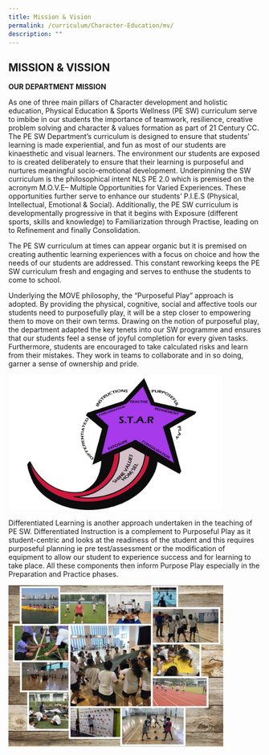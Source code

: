 ```yaml
---
title: Mission & Vision
permalink: /curriculum/Character-Education/mv/
description: ""
---
```


## MISSION & VISSION

**OUR DEPARTMENT MISSION**

As one of three main pillars of Character development and holistic education, Physical Education & Sports Wellness (PE SW) curriculum serve to imbibe in our students the importance of teamwork, resilience, creative problem solving and character & values formation as part of 21 Century CC. The PE SW Department’s curriculum is designed to ensure that students’ learning is made experiential, and fun as most of our students are kinaesthetic and visual learners. The environment our students are exposed to is created deliberately to ensure that their learning is purposeful and nurtures meaningful socio-emotional development. Underpinning the SW curriculum is the philosophical intent NLS PE 2.0 which is premised on the acronym M.O.V.E– Multiple Opportunities for Varied Experiences. These opportunities further serve to enhance our students’ P.I.E.S (Physical, Intellectual, Emotional & Social). Additionally, the PE SW curriculum is developmentally progressive in that it begins with Exposure (different sports, skills and knowledge) to Familiarization through Practise, leading on to Refinement and finally Consolidation.  

The PE SW curriculum at times can appear organic but it is premised on creating authentic learning experiences with a focus on choice and how the needs of our students are addressed. This constant reworking keeps the PE SW curriculum fresh and engaging and serves to enthuse the students to come to school. 

Underlying the MOVE philosophy, the “Purposeful Play” approach is adopted. By providing the physical, cognitive, social and affective tools our students need to purposefully play, it will be a step closer to empowering them to move on their own terms. Drawing on the notion of purposeful play, the department adapted the key tenets into our SW programme and ensures that our students feel a sense of joyful completion for every given tasks. Furthermore, students are encouraged to take calculated risks and learn from their mistakes. They work in teams to collaborate and in so doing, garner a sense of ownership and pride.

<img src="/images/our-framework.jpg" style="width:85%">

Differentiated Learning is another approach undertaken in the teaching of PE SW. Differentiated Instruction is a complement to Purposeful Play as it student-centric and looks at the readiness of the student and this requires purposeful planning ie pre test/assessment or the modification of equipment to allow our student to experience success and for learning to take place. All these components then inform Purpose Play especially in the Preparation and Practice phases.

<img src="/images/frame-work-image.jpg" style="width:85%">
